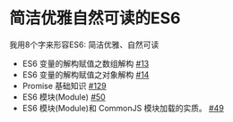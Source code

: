 # 简洁优雅自然可读的ES6
我用8个字来形容ES6: 简洁优雅、自然可读

- ES6 变量的解构赋值之数组解构 [#13](https://github.com/felix-cao/Blog/issues/13)
- ES6 变量的解构赋值之对象解构 [#14](https://github.com/felix-cao/Blog/issues/14)
- Promise 基础知识 [#129](https://github.com/felix-cao/Blog/issues/129)
- ES6 模块(Module) [#50](https://github.com/felix-cao/Blog/issues/50)
- ES6 模块(Module)和 CommonJS 模块加载的实质。 [#49](https://github.com/felix-cao/Blog/issues/49)
